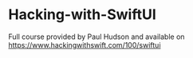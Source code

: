 # Hacking-with-SwiftUI
Full course provided by Paul Hudson and available on https://www.hackingwithswift.com/100/swiftui
